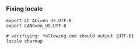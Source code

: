 
### Fixing locale
```
export LC_ALL=en_US.UTF-8
export LANG=en_US.UTF-8

# verifiying: following cmd should output {UTF-8}
locale charmap
```
